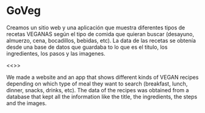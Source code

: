 # GoVeg
Creamos un sitio web y una aplicación que muestra diferentes tipos de recetas VEGANAS según el tipo de comida que quieran buscar (desayuno, almuerzo, cena, bocadillos, bebidas, etc). La data de las recetas se obtenía desde una base de datos que guardaba to lo que es el titulo, los ingredientes, los pasos y las imagenes.

<<>>

We made a website and an app that shows different kinds of VEGAN recipes depending on which type of meal they want to search (breakfast, lunch, dinner, snacks, drinks, etc). The data of the recipes was obtained from a database that kept all the information like the title, the ingredients, the steps and the images.

